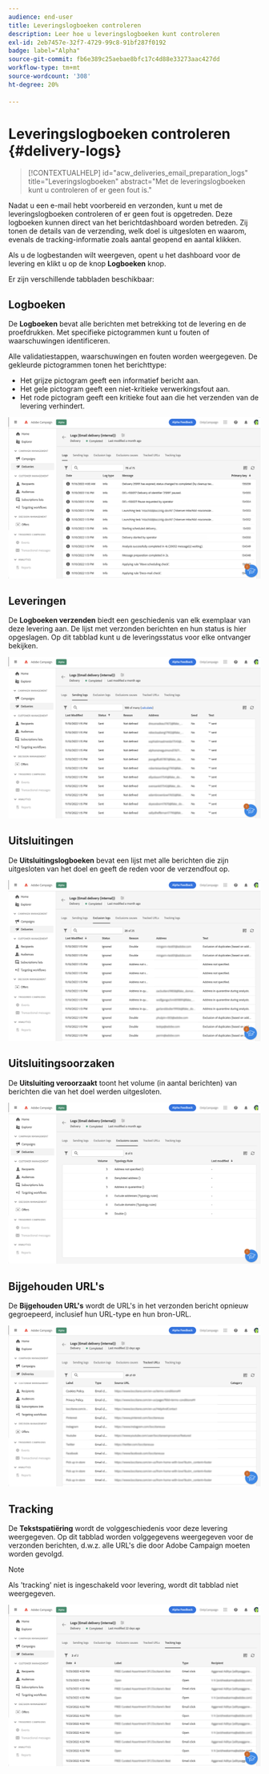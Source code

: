 ```yaml
---
audience: end-user
title: Leveringslogboeken controleren
description: Leer hoe u leveringslogboeken kunt controleren
exl-id: 2eb7457e-32f7-4729-99c8-91bf287f0192
badge: label="Alpha"
source-git-commit: fb6e389c25aebae8bfc17c4d88e33273aac427dd
workflow-type: tm+mt
source-wordcount: '308'
ht-degree: 20%

---
```


# Leveringslogboeken controleren {#delivery-logs}

>[!CONTEXTUALHELP]
>id="acw_deliveries_email_preparation_logs"
>title="Leveringslogboeken"
>abstract="Met de leveringslogboeken kunt u controleren of er geen fout is."

Nadat u een e-mail hebt voorbereid en verzonden, kunt u met de leveringslogboeken controleren of er geen fout is opgetreden. Deze logboeken kunnen direct van het berichtdashboard worden betreden. Zij tonen de details van de verzending, welk doel is uitgesloten en waarom, evenals de tracking-informatie zoals aantal geopend en aantal klikken.

Als u de logbestanden wilt weergeven, opent u het dashboard voor de levering en klikt u op de knop **Logboeken** knop.

Er zijn verschillende tabbladen beschikbaar:

## Logboeken

De **Logboeken** bevat alle berichten met betrekking tot de levering en de proefdrukken. Met specifieke pictogrammen kunt u fouten of waarschuwingen identificeren.

Alle validatiestappen, waarschuwingen en fouten worden weergegeven. De gekleurde pictogrammen tonen het berichttype:

* Het grijze pictogram geeft een informatief bericht aan.
* Het gele pictogram geeft een niet-kritieke verwerkingsfout aan.
* Het rode pictogram geeft een kritieke fout aan die het verzenden van de levering verhindert.

![](assets/logs.png)

## Leveringen

De **Logboeken verzenden** biedt een geschiedenis van elk exemplaar van deze levering aan. De lijst met verzonden berichten en hun status is hier opgeslagen. Op dit tabblad kunt u de leveringsstatus voor elke ontvanger bekijken.

![](assets/logs2.png)

## Uitsluitingen

De **Uitsluitingslogboeken** bevat een lijst met alle berichten die zijn uitgesloten van het doel en geeft de reden voor de verzendfout op.

![](assets/logs3.png)

## Uitsluitingsoorzaken

De **Uitsluiting veroorzaakt** toont het volume (in aantal berichten) van berichten die van het doel werden uitgesloten.

![](assets/logs4.png)

## Bijgehouden URL&#39;s

De **Bijgehouden URL&#39;s** wordt de URL&#39;s in het verzonden bericht opnieuw gegroepeerd, inclusief hun URL-type en hun bron-URL.

![](assets/logs5.png)

## Tracking

De **Tekstspatiëring** wordt de volggeschiedenis voor deze levering weergegeven. Op dit tabblad worden volggegevens weergegeven voor de verzonden berichten, d.w.z. alle URL&#39;s die door Adobe Campaign moeten worden gevolgd.

>[!NOTE]
>
>Als &#39;tracking&#39; niet is ingeschakeld voor levering, wordt dit tabblad niet weergegeven.

![](assets/logs6.png)
